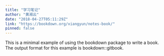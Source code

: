 ```yaml
---
title: "学习笔记"
author: "黄湘云"
date: "2018-04-27T05:11:29Z"
link: "https://bookdown.org/xiangyun/notes-book/"
pinned: false
---
```


This is a minimal example of using the bookdown package to write a book. The output format for this example is bookdown::gitbook.
